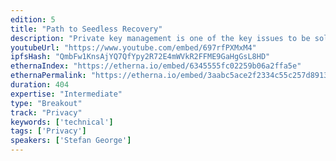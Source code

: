 ```yaml
---
edition: 5
title: "Path to Seedless Recovery"
description: "Private key management is one of the key issues to be solved on the road to mass adoption of blockchains like Ethereum. Smart contract based wallets like the Gnosis Safe are laying the foundation to solve this problem by allowing different types of access control. The talk gives an overview of the different approaches developed to allow account recovery beyond seed backups and explains how to implement social recovery to ensure recoverability without compromising privacy."
youtubeUrl: "https://www.youtube.com/embed/697rfPXMxM4"
ipfsHash: "QmbFw1KnsAjYQ7QfYpy2R72E4mWVkR2FFME9GaHgGsL8HD"
ethernaIndex: "https://etherna.io/embed/6345555fc02259b06a2ffa5e"
ethernaPermalink: "https://etherna.io/embed/3aabc5ace2f2334c55c257d89138379cc481a53be56aafd627006b90593045d3"
duration: 404
expertise: "Intermediate"
type: "Breakout"
track: "Privacy"
keywords: ['technical']
tags: ['Privacy']
speakers: ['Stefan George']
---
```

